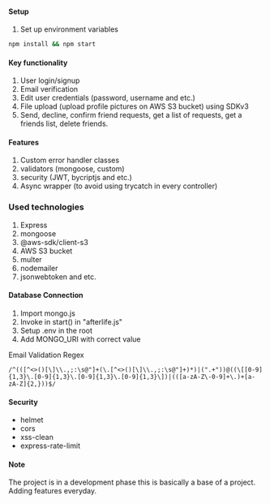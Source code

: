 #### Setup

1. Set up environment variables 

```bash
npm install && npm start
```
#### Key functionality

1. User login/signup
2. Email verification
3. Edit user credentials (password, username and etc.)
4. File upload (upload profile pictures on AWS S3 bucket) using SDKv3
5. Send, decline, confirm friend requests, get a list of requests, get a friends list, delete friends.


#### Features

1. Custom error handler classes
2. validators (mongoose, custom)
3. security (JWT, bycriptjs and etc.)
4. Async wrapper (to avoid using trycatch in every controller)


### Used technologies

1. Express
2. mongoose
3. @aws-sdk/client-s3
4. AWS S3 bucket
4. multer
5. nodemailer
6. jsonwebtoken
and etc.

#### Database Connection

1. Import mongo.js
2. Invoke in start() in "afterlife.js"
3. Setup .env in the root
4. Add MONGO_URI with correct value



Email Validation Regex

```regex
/^(([^<>()[\]\\.,;:\s@"]+(\.[^<>()[\]\\.,;:\s@"]+)*)|(".+"))@((\[[0-9]{1,3}\.[0-9]{1,3}\.[0-9]{1,3}\.[0-9]{1,3}\])|(([a-zA-Z\-0-9]+\.)+[a-zA-Z]{2,}))$/
```



#### Security

- helmet
- cors
- xss-clean
- express-rate-limit

#### Note

The project is in a development phase this is basically a base of a project. Adding features everyday.

